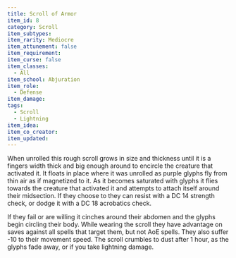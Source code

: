 ```yaml
---
title: Scroll of Armor
item_id: 8
category: Scroll
item_subtypes:
item_rarity: Mediocre
item_attunement: false
item_requirement:
item_curse: false
item_classes:
  - All
item_school: Abjuration
item_role:
  - Defense
item_damage:
tags:
  - Scroll
  - Lightning
item_idea:
item_co_creator:
item_updated:
---
```


When unrolled this rough scroll grows in size and thickness until it is a fingers width thick and big enough around to encircle the creature that activated it. It floats in place where it was unrolled as purple glyphs fly from thin air as if magnetized to it. As it becomes saturated with glyphs it flies towards the creature that activated it and attempts to attach itself around their midsection.
If they choose to they can resist with a DC 14 strength check, or dodge it with a DC 18 acrobatics check.

If they fail or are willing it cinches around their abdomen and the glyphs begin circling their body. While wearing the scroll they have advantage on saves against all spells that target them, but not AoE spells. They also suffer -10 to their movement speed. The scroll crumbles to dust after 1 hour, as the glyphs fade away, or if you take lightning damage.
